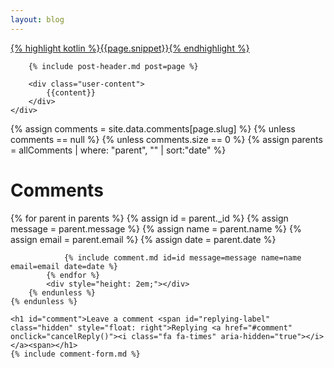 ```yaml
---
layout: blog
---
```

<div class="blog-content">
    <div class="post-frame">
        <a href="{{post.url}}">
            <div class="cover snippet">
                {% highlight kotlin %}{{page.snippet}}{% endhighlight %}
            </div>
        </a>
        
        {% include post-header.md post=page %}
        
        <div class="user-content">
            {{content}}
        </div>
    </div>
</div>

<div class="blog-content">
    {% assign comments = site.data.comments[page.slug] %}
    {% unless comments == null %}
        {% unless comments.size == 0 %}
            {% assign parents = allComments | where: "parent", "" | sort:"date" %}
            <h1>Comments</h1>
            {% for parent in parents %}
                {% assign id = parent._id %}
                {% assign message = parent.message %}
                {% assign name = parent.name %}
                {% assign email = parent.email %}
                {% assign date = parent.date %}

                {% include comment.md id=id message=message name=name email=email date=date %}
            {% endfor %}
            <div style="height: 2em;"></div>
        {% endunless %}
    {% endunless %}
    
    <h1 id="comment">Leave a comment <span id="replying-label" class="hidden" style="float: right">Replying <a href="#comment" onclick="cancelReply()"><i class="fa fa-times" aria-hidden="true"></i></a><span></h1>
    {% include comment-form.md %}
</div>